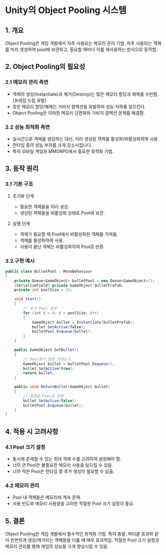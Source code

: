 # Unity의 Object Pooling 시스템

## 1. 개요

Object Pooling은 게임 개발에서 자주 사용되는 메모리 관리 기법. 자주 사용되는 객체를 미리 생성하여 pool에 보관하고, 필요할 때마다 이를 재사용하는 방식으로 동작함.

## 2. Object Pooling의 필요성

### 2.1 메모리 관리 측면

- 객체의 생성(Instantiate)과 제거(Destroy)는 많은 메모리 할당과 해제를 수반함. (프레임 드랍 유발)
- 잦은 메모리 할당/해제는 가비지 컬렉션을 유발하여 성능 저하를 일으킨다.
- Object Pooling은 이러한 메모리 단편화와 가비지 컬렉션 문제를 해결함.

### 2.2 성능 최적화 측면

- 실시간으로 객체를 생성하는 대신, 미리 생성된 객체를 활성화/비활성화하여 사용.
- 런타임 중의 성능 부하를 크게 감소시킵니다.
- 특히 모바일 게임과 MMORPG에서 중요한 최적화 기법.

## 3. 동작 원리

### 3.1 기본 구조

1. 초기화 단계

   - 필요한 객체들을 미리 생성.
   - 생성된 객체들을 비활성화 상태로 Pool에 보관.

2. 실행 단계
   - 객체가 필요할 때 Pool에서 비활성화된 객체를 가져옴.
   - 객체를 활성화하여 사용.
   - 사용이 끝난 객체는 비활성화하여 Pool로 반환.

### 3.2 구현 예시

```c#
public class BulletPool : MonoBehaviour
{
    private Queue<GameObject> bulletPool = new Queue<GameObject>();
    [SerializeField] private GameObject bulletPrefab;
    private int poolSize = 20;

    void Start()
    {
        // 초기 Pool 생성
        for (int i = 0; i < poolSize; i++)
        {
            GameObject bullet = Instantiate(bulletPrefab);
            bullet.SetActive(false);
            bulletPool.Enqueue(bullet);
        }
    }

    public GameObject GetBullet()
    {
        // Pool에서 총알 가져오기
        GameObject bullet = bulletPool.Dequeue();
        bullet.SetActive(true);
        return bullet;
    }

    public void ReturnBullet(GameObject bullet)
    {
        // 총알을 Pool로 반환
        bullet.SetActive(false);
        bulletPool.Enqueue(bullet);
    }
}
```

## 4. 적용 시 고려사항

### 4.1 Pool 크기 설정

- 동시에 존재할 수 있는 최대 객체 수를 고려하여 설정해야 함.
- 너무 큰 Pool은 불필요한 메모리 사용을 일으킬 수 있음.
- 너무 작은 Pool은 런타임 중 추가 생성이 필요할 수 있음.

### 4.2 메모리 관리

- Pool 내 객체들은 메모리에 계속 존재.
- 사용 빈도와 메모리 사용량을 고려한 적절한 Pool 크기 설정이 중요.

## 5. 결론

Object Pooling은 게임 개발에서 필수적인 최적화 기법. 특히 총알, 파티클 효과와 같이 빈번하게 생성/제거되는 객체들을 다룰 때 매우 효과적임. 적절한 Pool 크기 설정과 메모리 관리를 통해 게임의 성능을 크게 향상시킬 수 있음.
